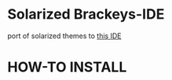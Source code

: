# Solarized Brackeys-IDE
port of solarized themes to [this IDE](https://github.com/massivemadness/Brackeys-IDE)

# HOW-TO INSTALL

